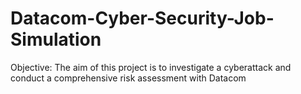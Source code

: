 # Datacom-Cyber-Security-Job-Simulation    
Objective: The aim of this project is to investigate a cyberattack and conduct a comprehensive risk assessment with Datacom
